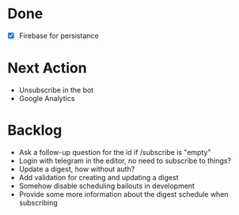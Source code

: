 # Done
- [x] Firebase for persistance

# Next Action
- Unsubscribe in the bot
- Google Analytics

# Backlog
- Ask a follow-up question for the id if /subscribe is "empty"
- Login with telegram in the editor, no need to subscribe to things?
- Update a digest, how without auth?
- Add validation for creating and updating a digest
- Somehow disable scheduling bailouts in development
- Provide some more information about the digest schedule when subscribing
